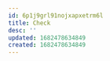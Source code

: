 ```yaml
---
id: 6p1j9grl91nojxapxetrm6l
title: Check
desc: ''
updated: 1682478634849
created: 1682478634849
---
```

